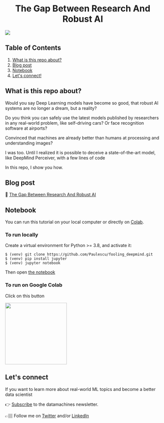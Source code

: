 <div align="center">
<h1>The Gap Between Research And Robust AI</h1>
</div>

![](http://datamachines.xyz/wp-content/uploads/2022/07/miquel-parera-yTy-52zDYjM-unsplash.jpg)

## Table of Contents

1. [What is this repo about?](#what-is-this-repo-about)
2. [Blog post](#blog-post)
3. [Notebook](#notebook)
4. [Let's connect!](#lets-connect)  

## What is this repo about?

Would you say Deep Learning models have become so good, that robust AI systems are no longer a dream, but a reality?

Do you think you can safely use the latest models published by researchers in any real-world problem, like self-driving cars? Or face recognition software at airports?

Convinced that machines are already better than humans at processing and understanding images?

I was too. Until I realized it is possible to deceive a state-of-the-art model, like DeepMind Perceiver, with a few lines of code

In this repo, I show you how.


## Blog post
📝 [The Gap Between Research And Robust AI](https://datamachines.xyz/2022/07/01/the-gap-between-research-and-robust-ai/)

## Notebook
You can run this tutorial on your local computer or directly on [Colab](https://colab.research.google.com/github/Paulescu/fooling_deepmind/blob/main/how_to_fool_deepmind_perceiver_in_10_minutes.ipynb).

### To run locally
Create a virtual environment for Python >= 3.8, and activate it:
```
$ (venv) git clone https://github.com/Paulescu/fooling_deepmind.git
$ (venv) pip install jupyter
$ (venv) jupyter notebook
```

Then open [the notebook](how_to_fool_deepmind_perceiver_in_10_minutes.ipynb)

### To run on Google Colab
Click on this button

<a href="https://colab.research.google.com/github/Paulescu/fooling_deepmind/blob/main/how_to_fool_deepmind_perceiver_in_10_minutes.ipynb"><img src="https://colab.research.google.com/assets/colab-badge.svg" width="200"></a>

## Let's connect

If you want to learn more about real-world ML topics and become a better data scientist

👉 [Subscribe](https://datamachines.xyz/subscribe) to the datamachines newsletter.

👉🏽 Follow me on [Twitter](https://twitter.com/paulabartabajo_) and/or [LinkedIn](https://www.linkedin.com/in/pau-labarta-bajo-4432074b/)









